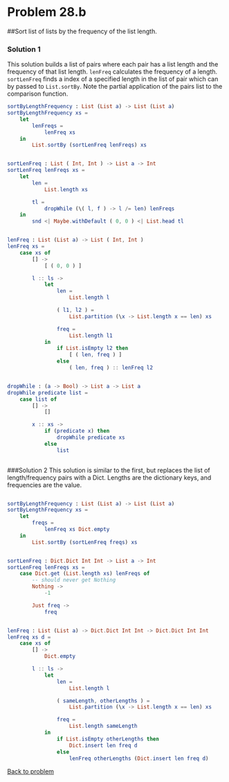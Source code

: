 # Problem 28.b

##Sort list of lists by the frequency of the list length.

### Solution 1

This solution builds a list of pairs where each pair has a list length and the frequency of that list length. ```lenFreq``` calculates the frequency of a length. 
```sortLenFreq``` finds a index of a specified length in the list of pair which can by passed to ```List.sortBy```.  Note the partial application of the pairs list to the comparison function. 

```elm
sortByLengthFrequency : List (List a) -> List (List a)
sortByLengthFrequency xs =
    let
        lenFreqs =
            lenFreq xs
    in
        List.sortBy (sortLenFreq lenFreqs) xs


sortLenFreq : List ( Int, Int ) -> List a -> Int
sortLenFreq lenFreqs xs =
    let
        len =
            List.length xs

        tl =
            dropWhile (\( l, f ) -> l /= len) lenFreqs
    in
        snd <| Maybe.withDefault ( 0, 0 ) <| List.head tl


lenFreq : List (List a) -> List ( Int, Int )
lenFreq xs =
    case xs of
        [] ->
            [ ( 0, 0 ) ]

        l :: ls ->
            let
                len =
                    List.length l

                ( l1, l2 ) =
                    List.partition (\x -> List.length x == len) xs

                freq =
                    List.length l1
            in
                if List.isEmpty l2 then
                    [ ( len, freq ) ]
                else
                    ( len, freq ) :: lenFreq l2


dropWhile : (a -> Bool) -> List a -> List a
dropWhile predicate list =
    case list of
        [] ->
            []

        x :: xs ->
            if (predicate x) then
                dropWhile predicate xs
            else
                list
              
```

###Solution 2
This solution is similar to the first, but replaces the list of length/frequency pairs with a Dict. Lengths are the dictionary keys, and frequencies are the value.

```elm

sortByLengthFrequency : List (List a) -> List (List a)
sortByLengthFrequency xs =
    let
        freqs =
            lenFreq xs Dict.empty
    in
        List.sortBy (sortLenFreq freqs) xs


sortLenFreq : Dict.Dict Int Int -> List a -> Int
sortLenFreq lenFreqs xs =
    case Dict.get (List.length xs) lenFreqs of
        -- should never get Nothing
        Nothing ->
            -1

        Just freq ->
            freq


lenFreq : List (List a) -> Dict.Dict Int Int -> Dict.Dict Int Int
lenFreq xs d =
    case xs of
        [] ->
            Dict.empty

        l :: ls ->
            let
                len =
                    List.length l

                ( sameLength, otherLengths ) =
                    List.partition (\x -> List.length x == len) xs

                freq =
                    List.length sameLength
            in
                if List.isEmpty otherLengths then
                    Dict.insert len freq d
                else
                    lenFreq otherLengths (Dict.insert len freq d)
```

[Back to problem](../p/p28b.md)
